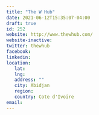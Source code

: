 ```yaml
---
title: "The W Hub"
date: 2021-06-12T15:35:07-04:00
draft: true
id: 252
website: http://www.thewhub.com/
website-inactive: 
twitter: thewhub
facebook: 
linkedin: 
location: 
   lat: 
   lng: 
   address: ""
   city: Abidjan
   region: 
   country: Cote d'Ivoire
email: 
---
```


